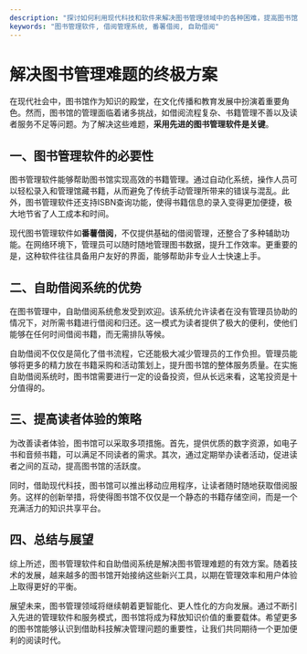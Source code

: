 ```yaml
---
description: "探讨如何利用现代科技和软件来解决图书管理领域中的各种困难，提高图书馆运作效率。"
keywords: "图书管理软件, 借阅管理系统, 番薯借阅, 自助借阅"
---
```

# 解决图书管理难题的终极方案

在现代社会中，图书馆作为知识的殿堂，在文化传播和教育发展中扮演着重要角色。然而，图书馆的管理面临着诸多挑战，如借阅流程复杂、书籍管理不善以及读者服务不足等问题。为了解决这些难题，**采用先进的图书管理软件是关键**。

## 一、图书管理软件的必要性

图书管理软件能够帮助图书馆实现高效的书籍管理。通过自动化系统，操作人员可以轻松录入和管理馆藏书籍，从而避免了传统手动管理所带来的错误与混乱。此外，图书管理软件还支持ISBN查询功能，使得书籍信息的录入变得更加便捷，极大地节省了人工成本和时间。

现代图书管理软件如**番薯借阅**，不仅提供基础的借阅管理，还整合了多种辅助功能。在网络环境下，管理员可以随时随地管理图书数据，提升工作效率。更重要的是，这种软件往往具备用户友好的界面，能够帮助非专业人士快速上手。

## 二、自助借阅系统的优势

在图书管理中，自助借阅系统愈发受到欢迎。该系统允许读者在没有管理员协助的情况下，对所需书籍进行借阅和归还。这一模式为读者提供了极大的便利，使他们能够在任何时间借阅书籍，而无需排队等候。

自助借阅不仅仅是简化了借书流程，它还能极大减少管理员的工作负担。管理员能够将更多的精力放在书籍采购和活动策划上，提升图书馆的整体服务质量。在实施自助借阅系统时，图书馆需要进行一定的设备投资，但从长远来看，这笔投资是十分值得的。

## 三、提高读者体验的策略

为改善读者体验，图书馆可以采取多项措施。首先，提供优质的数字资源，如电子书和音频书籍，可以满足不同读者的需求。其次，通过定期举办读者活动，促进读者之间的互动，提高图书馆的活跃度。

同时，借助现代科技，图书馆可以推出移动应用程序，让读者随时随地获取借阅服务。这样的创新举措，将使得图书馆不仅仅是一个静态的书籍存储空间，而是一个充满活力的知识共享平台。

## 四、总结与展望

综上所述，图书管理软件和自助借阅系统是解决图书管理难题的有效方案。随着技术的发展，越来越多的图书馆开始接纳这些新兴工具，以期在管理效率和用户体验上取得更好的平衡。

展望未来，图书管理领域将继续朝着更智能化、更人性化的方向发展。通过不断引入先进的管理软件和服务模式，图书馆将成为释放知识价值的重要载体。希望更多的图书馆能够认识到借助科技解决管理问题的重要性，让我们共同期待一个更加便利的阅读时代。
